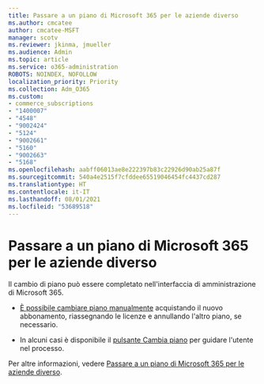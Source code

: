 ```yaml
---
title: Passare a un piano di Microsoft 365 per le aziende diverso
ms.author: cmcatee
author: cmcatee-MSFT
manager: scotv
ms.reviewer: jkinma, jmueller
ms.audience: Admin
ms.topic: article
ms.service: o365-administration
ROBOTS: NOINDEX, NOFOLLOW
localization_priority: Priority
ms.collection: Adm_O365
ms.custom:
- commerce_subscriptions
- "1400007"
- "4548"
- "9002424"
- "5124"
- "9002661"
- "5160"
- "9002663"
- "5168"
ms.openlocfilehash: aabff06013ae8e222397b83c22926d90ab25a87f
ms.sourcegitcommit: 540a4e2515f7cfddee65519046454fc4437cd287
ms.translationtype: HT
ms.contentlocale: it-IT
ms.lasthandoff: 08/01/2021
ms.locfileid: "53689518"
---
```

# <a name="switch-to-a-different-microsoft-365-for-business-plan"></a>Passare a un piano di Microsoft 365 per le aziende diverso

Il cambio di piano può essere completato nell'interfaccia di amministrazione di Microsoft 365.

- [È possibile cambiare piano manualmente](https://docs.microsoft.com/microsoft-365/commerce/subscriptions/switch-plans-manually) acquistando il nuovo abbonamento, riassegnando le licenze e annullando l'altro piano, se necessario.

- In alcuni casi è disponibile il [pulsante Cambia piano](https://docs.microsoft.com/microsoft-365/commerce/subscriptions/switch-to-a-different-plan#use-the-switch-plans-button) per guidare l'utente nel processo.

Per altre informazioni, vedere [Passare a un piano di Microsoft 365 per le aziende diverso](https://docs.microsoft.com/microsoft-365/commerce/subscriptions/switch-to-a-different-plan).
